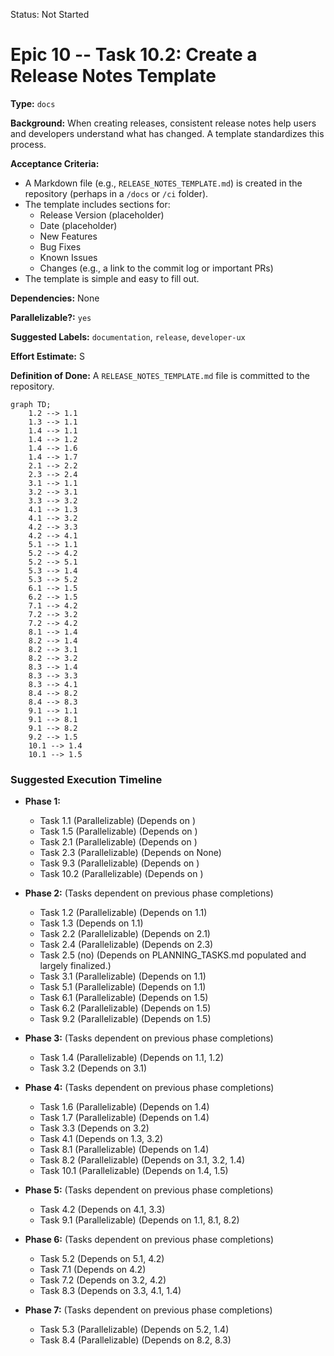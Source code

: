 Status: Not Started

# Epic 10 -- Task 10.2: Create a Release Notes Template

**Type:** `docs`

**Background:** When creating releases, consistent release notes help users and developers understand what has changed. A template standardizes this process.

**Acceptance Criteria:**
*   A Markdown file (e.g., `RELEASE_NOTES_TEMPLATE.md`) is created in the repository (perhaps in a `/docs` or `/ci` folder).
*   The template includes sections for:
    *   Release Version (placeholder)
    *   Date (placeholder)
    *   New Features
    *   Bug Fixes
    *   Known Issues
    *   Changes (e.g., a link to the commit log or important PRs)
*   The template is simple and easy to fill out.

**Dependencies:** None

**Parallelizable?:** `yes`

**Suggested Labels:** `documentation`, `release`, `developer-ux`

**Effort Estimate:** S

**Definition of Done:** A `RELEASE_NOTES_TEMPLATE.md` file is committed to the repository.

```mermaid
graph TD;
    1.2 --> 1.1
    1.3 --> 1.1
    1.4 --> 1.1
    1.4 --> 1.2
    1.4 --> 1.6
    1.4 --> 1.7
    2.1 --> 2.2
    2.3 --> 2.4
    3.1 --> 1.1
    3.2 --> 3.1
    3.3 --> 3.2
    4.1 --> 1.3
    4.1 --> 3.2
    4.2 --> 3.3
    4.2 --> 4.1
    5.1 --> 1.1
    5.2 --> 4.2
    5.2 --> 5.1
    5.3 --> 1.4
    5.3 --> 5.2
    6.1 --> 1.5
    6.2 --> 1.5
    7.1 --> 4.2
    7.2 --> 3.2
    7.2 --> 4.2
    8.1 --> 1.4
    8.2 --> 1.4
    8.2 --> 3.1
    8.2 --> 3.2
    8.3 --> 1.4
    8.3 --> 3.3
    8.3 --> 4.1
    8.4 --> 8.2
    8.4 --> 8.3
    9.1 --> 1.1
    9.1 --> 8.1
    9.1 --> 8.2
    9.2 --> 1.5
    10.1 --> 1.4
    10.1 --> 1.5
```

### Suggested Execution Timeline

*   **Phase 1:**
    *   Task 1.1 (Parallelizable) (Depends on )
    *   Task 1.5 (Parallelizable) (Depends on )
    *   Task 2.1 (Parallelizable) (Depends on )
    *   Task 2.3 (Parallelizable) (Depends on None)
    *   Task 9.3 (Parallelizable) (Depends on )
    *   Task 10.2 (Parallelizable) (Depends on )

*   **Phase 2:** (Tasks dependent on previous phase completions)
    *   Task 1.2 (Parallelizable) (Depends on 1.1)
    *   Task 1.3 (Depends on 1.1)
    *   Task 2.2 (Parallelizable) (Depends on 2.1)
    *   Task 2.4 (Parallelizable) (Depends on 2.3)
    *   Task 2.5 (no) (Depends on PLANNING_TASKS.md populated and largely finalized.)
    *   Task 3.1 (Parallelizable) (Depends on 1.1)
    *   Task 5.1 (Parallelizable) (Depends on 1.1)
    *   Task 6.1 (Parallelizable) (Depends on 1.5)
    *   Task 6.2 (Parallelizable) (Depends on 1.5)
    *   Task 9.2 (Parallelizable) (Depends on 1.5)

*   **Phase 3:** (Tasks dependent on previous phase completions)
    *   Task 1.4 (Parallelizable) (Depends on 1.1, 1.2)
    *   Task 3.2 (Depends on 3.1)

*   **Phase 4:** (Tasks dependent on previous phase completions)
    *   Task 1.6 (Parallelizable) (Depends on 1.4)
    *   Task 1.7 (Parallelizable) (Depends on 1.4)
    *   Task 3.3 (Depends on 3.2)
    *   Task 4.1 (Depends on 1.3, 3.2)
    *   Task 8.1 (Parallelizable) (Depends on 1.4)
    *   Task 8.2 (Parallelizable) (Depends on 3.1, 3.2, 1.4)
    *   Task 10.1 (Parallelizable) (Depends on 1.4, 1.5)

*   **Phase 5:** (Tasks dependent on previous phase completions)
    *   Task 4.2 (Depends on 4.1, 3.3)
    *   Task 9.1 (Parallelizable) (Depends on 1.1, 8.1, 8.2)

*   **Phase 6:** (Tasks dependent on previous phase completions)
    *   Task 5.2 (Depends on 5.1, 4.2)
    *   Task 7.1 (Depends on 4.2)
    *   Task 7.2 (Depends on 3.2, 4.2)
    *   Task 8.3 (Depends on 3.3, 4.1, 1.4)

*   **Phase 7:** (Tasks dependent on previous phase completions)
    *   Task 5.3 (Parallelizable) (Depends on 5.2, 1.4)
    *   Task 8.4 (Parallelizable) (Depends on 8.2, 8.3)
